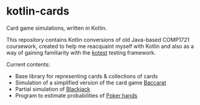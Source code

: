 # kotlin-cards

Card game simulations, written in Kotlin.

This repository contains Kotlin conversions of old Java-based COMP1721
coursework, created to help me reacquaint myself with Kotlin and also as a
way of gaining familiarity with the [kotest][ko] testing framework.

Current contents:

* Base library for representing cards & collections of cards
* Simulation of a simplified version of the card game [Baccarat][bac]
* Partial simulation of [Blackjack][jack]
* Program to estimate probabilities of [Poker hands][poker]

[ko]: https://kotest.io/
[bac]: https://en.wikipedia.org/wiki/Baccarat
[jack]: https://en.wikipedia.org/wiki/Blackjack
[poker]: https://en.wikipedia.org/wiki/Poker_probability#5-card_poker_hands
